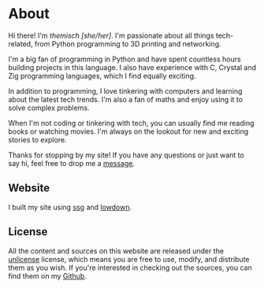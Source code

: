 # About
Hi there! I'm *themisch [she/her]*. I'm passionate about all things tech-related, from Python programming to 3D printing and networking.

I'm a big fan of programming in Python and have spent countless hours building projects in this language. I also have experience with C, Crystal and Zig programming languages, which I find equally exciting.

In addition to programming, I love tinkering with computers and learning about the latest tech trends. I'm also a fan of maths and enjoy using it to solve complex problems.

When I'm not coding or tinkering with tech, you can usually find me reading books or watching movies. I'm always on the lookout for new and exciting stories to explore.

Thanks for stopping by my site! If you have any questions or just want to say hi, feel free to drop me a [message](contact.html).

## Website
I built my site using [ssg](https://romanzolotarev.com/bin/ssg) and [lowdown](https://github.com/kristapsdz/lowdown).

## License
All the content and sources on this website are released under the [unlicense](unlicense.html) license, which means you are free to use, modify, and distribute them as you wish. If you're interested in checking out the sources, you can find them on my [Github](https://github.com/thmisch).
